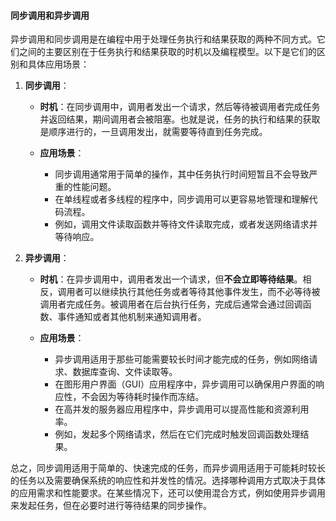 #### 同步调用和异步调用

异步调用和同步调用是在编程中用于处理任务执行和结果获取的两种不同方式。它们之间的主要区别在于任务执行和结果获取的时机以及编程模型。以下是它们的区别和具体应用场景：

1. **同步调用**：

   - **时机**：在同步调用中，调用者发出一个请求，然后等待被调用者完成任务并返回结果，期间调用者会被阻塞。也就是说，任务的执行和结果的获取是顺序进行的，一旦调用发出，就需要等待直到任务完成。

   - **应用场景**：
     - 同步调用通常用于简单的操作，其中任务执行时间短暂且不会导致严重的性能问题。
     - 在单线程或者多线程的程序中，同步调用可以更容易地管理和理解代码流程。
     - 例如，调用文件读取函数并等待文件读取完成，或者发送网络请求并等待响应。

2. **异步调用**：

   - **时机**：在异步调用中，调用者发出一个请求，但**不会立即等待结果**。相反，调用者可以继续执行其他任务或者等待其他事件发生，而不必等待被调用者完成任务。被调用者在后台执行任务，完成后通常会通过回调函数、事件通知或者其他机制来通知调用者。

   - **应用场景**：
     - 异步调用适用于那些可能需要较长时间才能完成的任务，例如网络请求、数据库查询、文件读取等。
     - 在图形用户界面（GUI）应用程序中，异步调用可以确保用户界面的响应性，不会因为等待耗时操作而冻结。
     - 在高并发的服务器应用程序中，异步调用可以提高性能和资源利用率。
     - 例如，发起多个网络请求，然后在它们完成时触发回调函数处理结果。

总之，同步调用适用于简单的、快速完成的任务，而异步调用适用于可能耗时较长的任务以及需要确保系统的响应性和并发性的情况。选择哪种调用方式取决于具体的应用需求和性能要求。在某些情况下，还可以使用混合方式，例如使用异步调用来发起任务，但在必要时进行等待结果的同步操作。